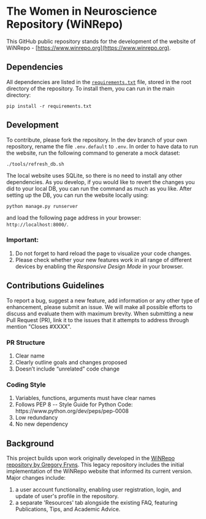 # The Women in Neuroscience Repository (WiNRepo)
This GitHub public repository stands for the development of the website of WiNRepo - [https://www.winrepo.org](https://www.winrepo.org).

## Dependencies
All dependencies are listed in the [`requirements.txt`](requirements.txt) file, stored in the root directory of the repository. To install them, you can run in the main directory:

```
pip install -r requirements.txt
```

## Development
To contribute, please fork the repository. In the dev branch of your own repository, rename the file `.env.default` to `.env`.
In order to have data to run the website, run the following command to generate a mock dataset: 

```
./tools/refresh_db.sh
```

The local website uses SQLite, so there is no need to install any other dependencies.
As you develop, if you would like to revert the changes you did to your local DB, you can run the command as much as you like.
After setting up the DB, you can run the website locally using:

```
python manage.py runserver
```

and load the following page address in your browser: `http://localhost:8000/`.

### Important:
<ol>
  <li>Do not forget to hard reload the page to visualize your code changes.</li>
  <li>Please check whether your new features work in all range of different devices by enabling the <i>Responsive Design Mode</i> in your browser.</li>
</ol>

## Contributions Guidelines

To report a bug, suggest a new feature, add information or any other type of enhancement, please submit an issue. We will make all possible efforts to discuss and evaluate them with maximum brevity. When submitting a new Pull Request (PR), link it to the issues that it attempts to address through mention "Closes #XXXX".

### PR Structure
<ol>
  <li>Clear name</li>
  <li>Clearly outline goals and changes proposed</li>
  <li>Doesn’t include “unrelated” code change</li>
</ol>

### Coding Style

<ol>
  <li>Variables, functions, arguments must have clear names</li>
  <li>Follows PEP 8 -- Style Guide for Python Code: https://www.python.org/dev/peps/pep-0008</li>
  <li>Low redundancy</li>
  <li>No new dependency</li>
</ol>

## Background

This project builds upon work originally developed in the [WiNRepo repository by Gregory Fryns](https://github.com/gregoryfryns/winrepo). This legacy repository includes the initial implementation of the WiNRepo website that informed its current version. Major changes include:

<ol>
  <li>a user account functionality, enabling user registration, login, and update of user's profile in the repository.</li>
  <li>a separate 'Resources' tab alongside the existing FAQ, featuring Publications, Tips, and Academic Advice.</li>
</ol>
